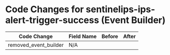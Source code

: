 # Code Changes for sentinelips-ips-alert-trigger-success (Event Builder)

| Code Change | Field Name | Before | After |
|-------------|------------|--------|-------|
| removed_event_builder | N/A |  |  |